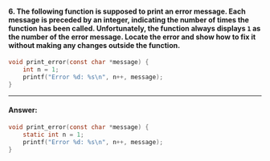 #### 6. The following function is supposed to print an error message. Each message is preceded by an integer, indicating the number of times the function has been called. Unfortunately, the function always displays `1` as the number of the error message. Locate the error and show how to fix it without making any changes outside the function.

```c
void print_error(const char *message) {
    int n = 1;
    printf("Error %d: %s\n", n++, message);
}
```

---

#### Answer:

```c
void print_error(const char *message) {
    static int n = 1;
    printf("Error %d: %s\n", n++, message);
}
```
